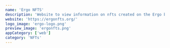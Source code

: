```yaml
---
name: 'Ergo NFTS'
description: 'Website to view information on nfts created on the Ergo blockchain.'
website: 'https://ergonfts.org/'
logo_image: 'ergo-logo.png'
preview_image: 'ergonfts.png'
appCategory: ['web']
category: 'NFTs'
---
```

